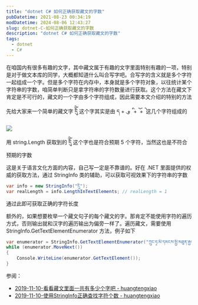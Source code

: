 ```yaml
---
title: "dotnet C# 如何正确获取藏文的字数"
pubDatetime: 2021-08-23 00:34:19
modDatetime: 2024-08-06 12:43:27
slug: dotnet-C-如何正确获取藏文的字数
description: "dotnet C# 如何正确获取藏文的字数"
tags:
  - dotnet
  - C#
---
```





在咱国内有很多有趣的文字，其中藏文属于有趣的文字里面特别有趣的一项，特别是对于做文本库的同学，大概都知道什么叫合写字吧。合写字的含义就是多个字符一起组成一个字。但是多个字符在内存中，本身就是多个字符对象，以往统计某个字符串的字数，咱简单判断只是拿字符串的字符数量进行获取。这个方法在藏文下肯定是不可行的，藏文的一个字由多个字符组成，因此需要本文介绍的特别的方法

<!--more-->


<!-- CreateTime:2021/8/23 8:34:19 -->

<!-- 发布 -->

先给大家来一个简单的藏文字 དིོེུ 这个字其实是由 ད + ུ + ི + ོ + ེ 这几个字符组成的

![](images/img-lindexi%2F202182285086064.jpg)

用 string.Length 获取到的 དིོེུ 这个字也是符合预期 5 个字符，当然这也是不符合预期的字数

这是关于语言文化方面的内容，自己写一定是不靠谱的。好在 .NET 里面提供的权威的获取方法，通过 StringInfo 类的辅助，可以获取可视效果下的字符串的字数

```csharp
var info = new StringInfo("དིོེུ");
var realLength = info.LengthInTextElements; // realLength = 1
```

通过此即可获取正确的字符长度

额外的，如果想要枚举一个藏文句子的每个藏文的字。那肯定不能使用字符的遍历方式，否则输出就和汉字的遍历输出为偏旁一样了。遍历藏文，需要使用 StringInfo.GetTextElementEnumerator 方法，例子如下

```csharp
var enumerator = StringInfo.GetTextElementEnumerator("ཀྲུང་ཧྭ་མི་དམངས་སྤྱི་མཐུན་རྒྱལ་ཁབ།");
while (enumerator.MoveNext())
{
    Console.WriteLine(enumerator.GetTextElement());
}
```

参阅：

- [2019-11-10-看看藏文里面一共有多少个字吧 - huangtengxiao](https://huangtengxiao.gitee.io/post/%E7%9C%8B%E7%9C%8B%E8%97%8F%E6%96%87%E9%98%BF%E6%8B%89%E4%BC%AF%E6%96%87%E9%87%8C%E9%9D%A2%E4%B8%80%E5%85%B1%E6%9C%89%E5%A4%9A%E5%B0%91%E4%B8%AA%E5%AD%97%E5%90%A7.html)
- [2019-11-10-使用StringInfo正确查找字符个数 - huangtengxiao](https://huangtengxiao.gitee.io/post/%E4%BD%BF%E7%94%A8StringInfo%E6%AD%A3%E7%A1%AE%E6%9F%A5%E6%89%BE%E5%AD%97%E7%AC%A6%E4%B8%AA%E6%95%B0.html)

